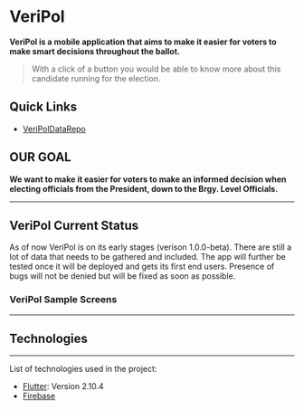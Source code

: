 # VeriPol
**VeriPol is a mobile application that aims to make it easier for voters to make smart decisions throughout the ballot.** 
> With a click of a button you would be able to know more about this candidate running for the election.


## Quick Links
* [VeriPolDataRepo](https://github.com/Lion1446/Veripol_Data)






## OUR GOAL
**We want to make it easier for voters to make an informed decision when electing officials from the President, down to the Brgy. Level Officials.**

***
## VeriPol Current Status
As of now VeriPol is on its early stages (verison 1.0.0-beta). There are still a lot of data that needs to be gathered and included. The app will further be tested once it will be deployed and gets its first end users. Presence of bugs will not be denied but will be fixed as soon as possible. 

### VeriPol Sample Screens




***
## Technologies
***
List of technologies used in the project:
* [Flutter](https://flutter.dev/): Version 2.10.4
* [Firebase](https://firebase.google.com/)















